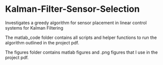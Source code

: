 # Kalman-Filter-Sensor-Selection
Investigates a greedy algorithm for sensor placement in linear control systems for Kalman Filtering

The matlab_code folder contains all scripts and helper functions to run the algorithm outlined in the
project pdf.

The figures folder contains matlab figures and .png figures that I use in the project pdf.
